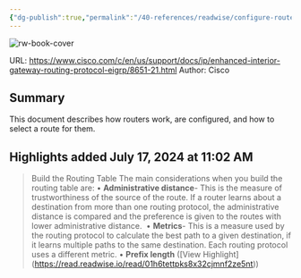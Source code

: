 ```yaml
---
{"dg-publish":true,"permalink":"/40-references/readwise/configure-route-selection-for-routers/","tags":["rw/articles"]}
---
```


![rw-book-cover](https://www.cisco.com/c/dam/en/us/support/docs/ip/enhanced-interior-gateway-routing-protocol-eigrp/8651-21-00.png)
  
URL: https://www.cisco.com/c/en/us/support/docs/ip/enhanced-interior-gateway-routing-protocol-eigrp/8651-21.html
Author: Cisco

## Summary

This document describes how routers work, are configured, and how to select a route for them.

## Highlights added July 17, 2024 at 11:02 AM
>Build the Routing Table
>The main considerations when you build the routing table are:
>• **Administrative distance**- This is the measure of trustworthiness of the source of the route. If a router learns about a destination from more than one routing protocol, the administrative distance is compared and the preference is given to the routes with lower administrative distance. 
>• **Metrics**- This is a measure used by the routing protocol to calculate the best path to a given destination, if it learns multiple paths to the same destination. Each routing protocol uses a different metric.
>• **Prefix length** ([View Highlight] (https://read.readwise.io/read/01h6tettpks8x32cjmnf2ze5nt))


